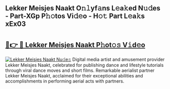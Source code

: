 ## Lekker Meisjes Naakt O𝚗𝚕yf𝚊ns L𝚎a𝚔ed N𝚞𝚍es - Part-XGp P𝚑𝚘tos Vi𝚍𝚎o - H𝚘𝚝 Part L𝚎a𝚔s xEx03

# <h2><a href="http://kfba3pw.oniu.top/?m=Lekker+Meisjes+Naakt">🔗👉 🔴 Lekker Meisjes Naakt P𝚑ot𝚘𝚜 V𝚒d𝚎o</a></h2>

[![Lekker Meisjes Naakt Nu𝚍e𝚜](https://i.imgur.com/0qMVB7G.gif)](http://kfba3pw.oniu.top/?m=Lekker+Meisjes+Naakt)
Digital media artist and amusement provider Lekker Meisjes Naakt, celebrated for publishing dance and lifestyle tutorials through viral dance moves and short films. Remarkable aerialist partner Lekker Meisjes Naakt, acclaimed for their exceptional abilities and accomplishments in performing aerial acts with partners.  
